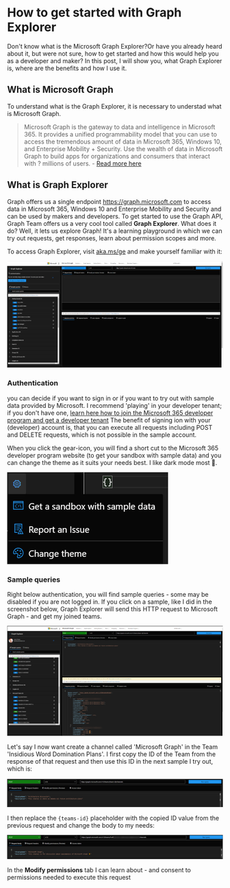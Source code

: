 # How to get started with Graph Explorer

Don't know what is the Microsoft Graph Explorer?Or have you already heard about it, but were not sure, how to get started and how this would help you as a developer and maker? In this post, I will show you, what Graph Explorer is, where are the benefits and how I use it. 

## What is Microsoft Graph

To understand what is the Graph Explorer, it is necessary to understad what is Microsoft Graph. 

> Microsoft Graph is the gateway to data and intelligence in Microsoft 365. It provides a unified programmability model that you can use to access the tremendous amount of data 
> in Microsoft 365, Windows 10, and Enterprise Mobility + Security. Use the wealth of data in Microsoft Graph to build apps for organizations and consumers that interact with ?
> millions of users. - [Read more here](https://docs.microsoft.com/en-us/graph/overview)

## What is Graph Explorer

Graph offers us a single endpoint https://graph.microsoft.com to access data in Microsoft 365, Windows 10 and Enterprise Mobility and Security and can be used by makers and developers. To get started to use the Graph API, Graph Team offers us a very cool tool called **Graph Explorer**. What does it do? Well, it lets us explore Graph! It's a learning playground in which we can try out requests, get responses, learn about permission scopes and more. 

To access Graph Explorer, visit [aka.ms/ge](https://aka.ms/ge) and make yourself familiar with it: 

![Overview of Graph Explorer](https://github.com/LuiseFreese/blog/blob/main/media/GraphExplorer/overview.png)

### Authentication

you can decide if you want to sign in or if you want to try out with sample data provided by Microsoft. I recommend 'playing' in your developer tenant; if you don't have one, [learn here how to join the Microsoft 365 developer program and get a developer tenant](https://techcommunity.microsoft.com/t5/microsoft-365-pnp-blog/what-is-a-dev-tenant-and-why-would-you-want-one/ba-p/2036610) The benefit of signing ion with your (developer) account is, that you can execute all requests including POST and DELETE requests, which is not possible in the sample account. 

When you click the gear-icon, you will find a short cut to the Microsoft 365 developer program website (to get your sandbox with sample data) and you can change the theme as it suits your needs best. I like dark mode most 🖤. 

![Microsoft Graph Gear](https://github.com/LuiseFreese/blog/blob/main/media/GraphExplorer/gear.png)

### Sample queries

Right below authentication, you will find sample queries - some may be disabled if you are not logged in. If you click on a sample, like I did in the screenshot below, Graph Explorer will send this HTTP request to Microsoft Graph - and get my joined teams. 

![Get my joined Teams](https://github.com/LuiseFreese/blog/blob/main/media/GraphExplorer/teams-channel.png)

Let's say I now want create a channel called 'Microsoft Graph' in the Team 'Insidious Word Domination Plans'. I first copy the ID of the Team from the response of that request and then use this ID in the next sample I try out, which is: 

![post a channel](https://github.com/LuiseFreese/blog/blob/main/media/GraphExplorer/post-teams-channel.png)

I then replace the `{teams-id}` placeholder with the copied ID value from the previous request and change the body to my needs: 

![post a channel to my team](https://github.com/LuiseFreese/blog/blob/main/media/GraphExplorer/post-teams-channel-replace.png)

In the **Modify permissions** tab I can learn about - and consent to permissions needed to execute this request




